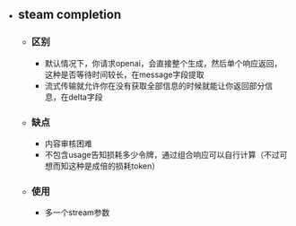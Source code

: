 - ## steam completion
	- ### 区别
		- 默认情况下，你请求openai，会直接整个生成，然后单个响应返回，这种是否等待时间较长，在message字段提取
		- 流式传输就允许你在没有获取全部信息的时候就能让你返回部分信息，在delta字段
	- ### 缺点
		- 内容审核困难
		- 不包含usage告知损耗多少令牌，通过组合响应可以自行计算（不过可想而知这种是成倍的损耗token）
	- ### 使用
		- 多一个stream参数